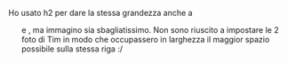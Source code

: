 Ho usato h2 per dare la stessa grandezza anche a <ul> e <table>, ma immagino sia sbagliatissimo.
Non sono riuscito a impostare le 2 foto di Tim in modo che occupassero in larghezza il maggior spazio possibile sulla stessa riga :/
